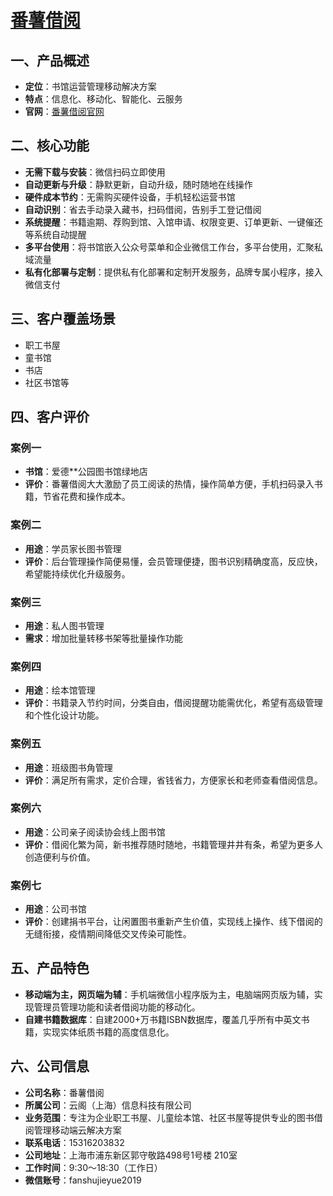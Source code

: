 # [番薯借阅](https://www.fanshujieyue.com/)

## 一、产品概述
- **定位**：书馆运营管理移动解决方案
- **特点**：信息化、移动化、智能化、云服务
- **官网**：[番薯借阅官网](https://www.fanshujieyue.com/)

## 二、核心功能
- **无需下载与安装**：微信扫码立即使用
- **自动更新与升级**：静默更新，自动升级，随时随地在线操作
- **硬件成本节约**：无需购买硬件设备，手机轻松运营书馆
- **自动识别**：省去手动录入藏书，扫码借阅，告别手工登记借阅
- **系统提醒**：书籍逾期、荐购到馆、入馆申请、权限变更、订单更新、一键催还等系统自动提醒
- **多平台使用**：将书馆嵌入公众号菜单和企业微信工作台，多平台使用，汇聚私域流量
- **私有化部署与定制**：提供私有化部署和定制开发服务，品牌专属小程序，接入微信支付

## 三、客户覆盖场景
- 职工书屋
- 童书馆
- 书店
- 社区书馆等

## 四、客户评价
### 案例一
- **书馆**：爱德**公园图书馆绿地店
- **评价**：番薯借阅大大激励了员工阅读的热情，操作简单方便，手机扫码录入书籍，节省花费和操作成本。

### 案例二
- **用途**：学员家长图书管理
- **评价**：后台管理操作简便易懂，会员管理便捷，图书识别精确度高，反应快，希望能持续优化升级服务。

### 案例三
- **用途**：私人图书管理
- **需求**：增加批量转移书架等批量操作功能

### 案例四
- **用途**：绘本馆管理
- **评价**：书籍录入节约时间，分类自由，借阅提醒功能需优化，希望有高级管理和个性化设计功能。

### 案例五
- **用途**：班级图书角管理
- **评价**：满足所有需求，定价合理，省钱省力，方便家长和老师查看借阅信息。

### 案例六
- **用途**：公司亲子阅读协会线上图书馆
- **评价**：借阅化繁为简，新书推荐随时随地，书籍管理井井有条，希望为更多人创造便利与价值。

### 案例七
- **用途**：公司书馆
- **评价**：创建捐书平台，让闲置图书重新产生价值，实现线上操作、线下借阅的无缝衔接，疫情期间降低交叉传染可能性。

## 五、产品特色
- **移动端为主，网页端为辅**：手机端微信小程序版为主，电脑端网页版为辅，实现管理员管理功能和读者借阅功能的移动化。
- **自建书籍数据库**：自建2000+万书籍ISBN数据库，覆盖几乎所有中英文书籍，实现实体纸质书籍的高度信息化。


## 六、公司信息
- **公司名称**：番薯借阅
- **所属公司**：云阁（上海）信息科技有限公司
- **业务范围**：专注为企业职工书屋、儿童绘本馆、社区书屋等提供专业的图书借阅管理移动端云解决方案
- **联系电话**：15316203832
- **公司地址**：上海市浦东新区郭守敬路498号1号楼 210室
- **工作时间**：9:30～18:30（工作日） 
- **微信账号**：fanshujieyue2019
